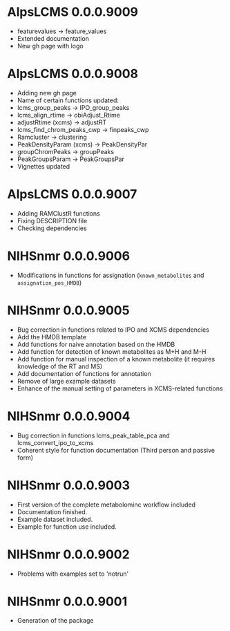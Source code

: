# AlpsLCMS 0.0.0.9009

- featurevalues -> feature_values
- Extended documentation
- New gh page with logo


# AlpsLCMS 0.0.0.9008

- Adding new gh page
- Name of certain functions updated:
- lcms_group_peaks -> IPO_group_peaks 
- lcms_align_rtime -> obiAdjust_Rtime
- adjustRtime (xcms) -> adjustRT
- lcms_find_chrom_peaks_cwp -> finpeaks_cwp
- Ramcluster -> clustering
- PeakDensityParam (xcms) -> PeakDensityPar
- groupChromPeaks -> groupPeaks
- PeakGroupsParam -> PeakGroupsPar
- Vignettes updated

# AlpsLCMS 0.0.0.9007

- Adding RAMClustR functions
- Fixing DESCRIPTION file
- Checking dependencies

# NIHSnmr 0.0.0.9006

- Modifications in functions for assignation (`known_metabolites` and `assignation_pos_HMDB`)


# NIHSnmr 0.0.0.9005

- Bug correction in functions related to IPO and XCMS dependencies
- Add the HMDB template
- Add functions for naive annotation based on the HMDB
- Add function for detection of known metabolites as M+H and M-H
- Add function for manual inspection of a known metabolite (it requires knowledge of the RT and MS)
- Add documentation of functions for annotation
- Remove of large example datasets
- Enhance of the manual setting of parameters in XCMS-related functions



# NIHSnmr 0.0.0.9004

- Bug correction in functions lcms_peak_table_pca and lcms_convert_ipo_to_xcms
- Coherent style for function documentation (Third person and passive form)

# NIHSnmr 0.0.0.9003

- First version of the complete metabolominc workflow included
- Documentation finished.
- Example dataset included.
- Example for function use included.

# NIHSnmr 0.0.0.9002

- Problems with examples set to 'notrun'

# NIHSnmr 0.0.0.9001

- Generation of the package


